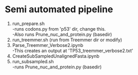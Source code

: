 # Semi automated pipeline

1. run_prepare.sh <br />
      -runs codons.py from 'p53' dir, change this.<br />
      -Also runs Prune_nuc_and_protein.py (basedir)<br />
2. run_treemmer.sh (run from Treemmer dir or modify) <br />
3. Parse_Treemmer_Verbose2.ipynb <br />
      -This creates an output at 'TP53_treemmer_verbose2.txt' <br/>
4. CreateSubSampledUnalignedFasta.ipynb <br />
5. run_subsampled.sh<br />
      -runs Prune_nuc_and_protein.py (basedir) <br />

